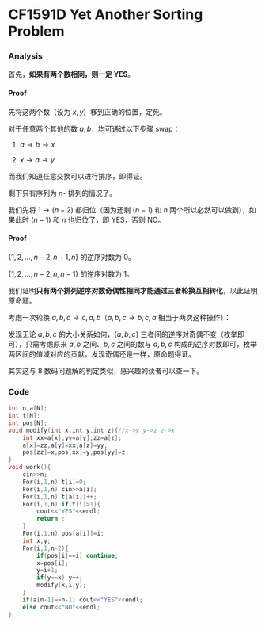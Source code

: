 # CF1591D Yet Another Sorting Problem

### Analysis

首先，**如果有两个数相同，则一定 YES**。

#### Proof

先将这两个数（设为 $x,y$）移到正确的位置，定死。

对于任意两个其他的数 $a,b$，均可通过以下步骤 swap：

1. $a\to b\to x$

2. $x\to a\to y$

而我们知道任意交换可以进行排序，即得证。

剩下只有序列为 $n$- 排列的情况了。

我们先将 $1\to (n-2)$ 都归位（因为还剩 $(n-1)$ 和 $n$ 两个所以必然可以做到），如果此时 $(n-1)$ 和 $n$ 也归位了，即 YES，否则 NO。

#### Proof

$\{1,2,\dots,n-2,n-1,n\}$ 的逆序对数为 $0$。

$\{1,2,\dots,n-2,n,n-1\}$ 的逆序对数为 $1$。

我们证明**只有两个排列逆序对数奇偶性相同才能通过三者轮换互相转化**，以此证明原命题。

考虑一次轮换 $a,b,c\to c,a,b$（$a,b,c\to b,c,a$ 相当于两次这种操作）：

发现无论 $a,b,c$ 的大小关系如何，$\{a,b,c\}$ 三者间的逆序对奇偶不变（枚举即可），只需考虑原来 $a,b$ 之间、$b,c$ 之间的数与 $a,b,c$ 构成的逆序对数即可，枚举两区间的值域对应的贡献，发现奇偶还是一样，原命题得证。

其实这与 $8$ 数码问题解的判定类似，感兴趣的读者可以查一下。
 
### Code

```cpp
int n,a[N];
int t[N];
int pos[N];
void modify(int x,int y,int z){//x->y y->z z->x
	int xx=a[x],yy=a[y],zz=a[z];
	a[x]=zz,a[y]=xx,a[z]=yy;
	pos[zz]=x,pos[xx]=y,pos[yy]=z;
}
void work(){
	cin>>n;
	For(i,1,n) t[i]=0;
	For(i,1,n) cin>>a[i];
	For(i,1,n) t[a[i]]++;
	For(i,1,n) if(t[i]>1){
		cout<<"YES"<<endl;
		return ;
	}
	For(i,1,n) pos[a[i]]=i;
	int x,y;
	For(i,1,n-2){
		if(pos[i]==i) continue;
		x=pos[i];
		y=i+1;
		if(y==x) y++;
		modify(x,i,y);
	}
	if(a[n-1]==n-1) cout<<"YES"<<endl;
	else cout<<"NO"<<endl;
}
```